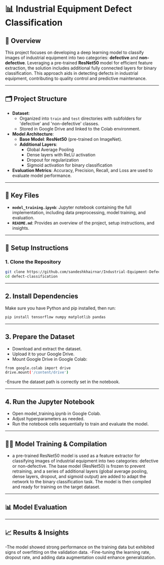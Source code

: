 # 📊 Industrial Equipment Defect Classification

## 📌 Overview
This project focuses on developing a deep learning model to classify images of industrial equipment into two categories: **defective** and **non-defective**. Leveraging a pre-trained **ResNet50** model for efficient feature extraction, the solution includes additional fully connected layers for binary classification. This approach aids in detecting defects in industrial equipment, contributing to quality control and predictive maintenance.

---



## 🗂️ Project Structure
- **Dataset**:
  - Organized into `train` and `test` directories with subfolders for 'defective' and 'non-defective' classes.
  - Stored in Google Drive and linked to the Colab environment.
- **Model Architecture**:
  - **Base Model**: **ResNet50** (pre-trained on ImageNet).
  - **Additional Layers**:
    - Global Average Pooling
    - Dense layers with ReLU activation
    - Dropout for regularization
    - Sigmoid activation for binary classification
- **Evaluation Metrics**: Accuracy, Precision, Recall, and Loss are used to evaluate model performance.

---

## 📁 Key Files
- **`model_training.ipynb`**: Jupyter notebook containing the full implementation, including data preprocessing, model training, and evaluation.
- **`README.md`**: Provides an overview of the project, setup instructions, and insights.

---

## 🔧 Setup Instructions

### 1. Clone the Repository
```bash
git clone https://github.com/sandeshkhairnar/Industrial-Equipment-Defect-Classification.git
cd defect-classification
```
---
## 2.  Install Dependencies
   Make sure you have Python and pip installed, then run:
```bash
pip install tensorflow numpy matplotlib pandas
```

---
## 3. Prepare the Dataset
- Download and extract the dataset.
- Upload it to your Google Drive.
- Mount Google Drive in Google Colab:
```bash
from google.colab import drive
drive.mount('/content/drive')
```
-Ensure the dataset path is correctly set in the notebook.

---

## 4. Run the Jupyter Notebook
- Open model_training.ipynb in Google Colab.
- Adjust hyperparameters as needed.
- Run the notebook cells sequentially to train and evaluate the model.

---

## 🧑‍💻 Model Training & Compilation

- a pre-trained ResNet50 model is used as a feature extractor for classifying images of industrial equipment into two categories: defective or non-defective. The base model (ResNet50) is frozen to prevent retraining, and a series of additional layers (global average pooling, dense layers, dropout, and sigmoid output) are added to adapt the network to the binary classification task. The model is then compiled and ready for training on the target dataset.

---

## 📊 Model Evaluation

---
## 📈 Results & Insights

-The model showed strong performance on the training data but exhibited signs of overfitting on the validation data.
-Fine-tuning the learning rate, dropout rate, and adding data augmentation could enhance generalization.
